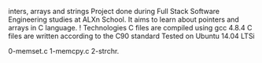 inters, arrays and strings Project done during Full Stack Software Engineering studies at ALXn School. It aims to learn about pointers and arrays in C language. ! Technologies C files are compiled using gcc 4.8.4 C files are written according to the C90 standard Tested on Ubuntu 14.04 LTSi

0-memset.c
1-memcpy.c
 2-strchr.
